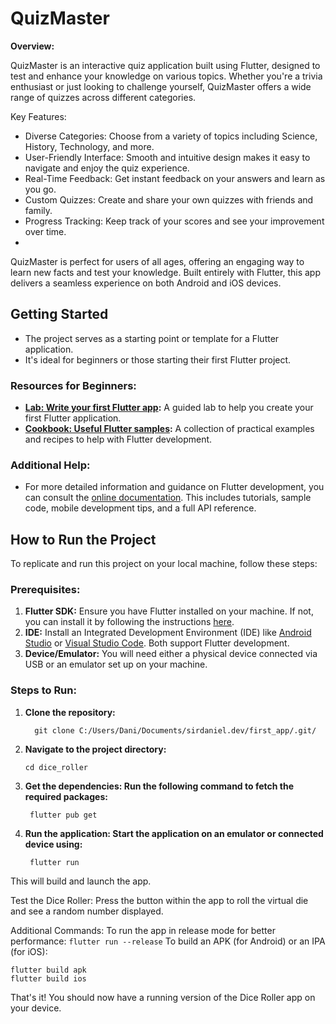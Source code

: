 # QuizMaster

**Overview:**

QuizMaster is an interactive quiz application built using Flutter, designed to test and enhance your knowledge on various topics. Whether you're a trivia enthusiast or just looking to challenge yourself, QuizMaster offers a wide range of quizzes across different categories.

Key Features:

- Diverse Categories: Choose from a variety of topics including Science, History, Technology, and more.
- User-Friendly Interface: Smooth and intuitive design makes it easy to navigate and enjoy the quiz experience.
- Real-Time Feedback: Get instant feedback on your answers and learn as you go.
- Custom Quizzes: Create and share your own quizzes with friends and family.
- Progress Tracking: Keep track of your scores and see your improvement over time.
- 
QuizMaster is perfect for users of all ages, offering an engaging way to learn new facts and test your knowledge. Built entirely with Flutter, this app delivers a seamless experience on both Android and iOS devices.

## Getting Started

- The project serves as a starting point or template for a Flutter application.
- It's ideal for beginners or those starting their first Flutter project.

### Resources for Beginners:
- **[Lab: Write your first Flutter app](https://docs.flutter.dev/get-started/codelab):** A guided lab to help you create your first Flutter application.
- **[Cookbook: Useful Flutter samples](https://docs.flutter.dev/cookbook):** A collection of practical examples and recipes to help with Flutter development.

### Additional Help:
- For more detailed information and guidance on Flutter development, you can consult the [online documentation](https://docs.flutter.dev/). This includes tutorials, sample code, mobile development tips, and a full API reference.

## How to Run the Project

To replicate and run this project on your local machine, follow these steps:

### Prerequisites:
1. **Flutter SDK:** Ensure you have Flutter installed on your machine. If not, you can install it by following the instructions [here](https://docs.flutter.dev/get-started/install).
2. **IDE:** Install an Integrated Development Environment (IDE) like [Android Studio](https://developer.android.com/studio) or [Visual Studio Code](https://code.visualstudio.com/). Both support Flutter development.
3. **Device/Emulator:** You will need either a physical device connected via USB or an emulator set up on your machine.

### Steps to Run:

1. **Clone the repository:**
    ```
      git clone C:/Users/Dani/Documents/sirdaniel.dev/first_app/.git/
    ```
  
2. **Navigate to the project directory:**
    ```
    cd dice_roller
    ```

3. **Get the dependencies: Run the following command to fetch the required packages:**
    ```
     flutter pub get
    ```
   
4. **Run the application: Start the application on an emulator or connected device using:**
    ```
     flutter run
    ```

This will build and launch the app.

Test the Dice Roller: Press the button within the app to roll the virtual die and see a random number displayed.

Additional Commands:
To run the app in release mode for better performance:
    ```
    flutter run --release
    ```
To build an APK (for Android) or an IPA (for iOS):

    flutter build apk
    flutter build ios

That's it! You should now have a running version of the Dice Roller app on your device.

